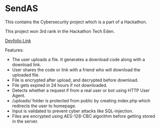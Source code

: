 # SendAS
This contains the Cybersecurity project which is a part of a Hackathon.

This project won 3rd rank in the Hackathon Tech Eden.

[Devfolio Link](https://devfolio.co/submissions/sendas-d94a)

Features:
- The user uploads a file. It generates a download code along with a download link.
- User shares the code or link with a friend who will download the uploaded file.
- File is encrypted after upload, and decrypted before download.
- File gets expired in 24 hours if not downloaded.
- Detects whether a request if from a real user or bot using HTTP User Agent.
- /uploads/ folder is protected from public by creating index.php which redirects the user to homepage.
- Input is validated to prevent cyber attacks like SQL-injection.
- Files are encrypted using AES-128-CBC algorithm before getting stored in the server.
